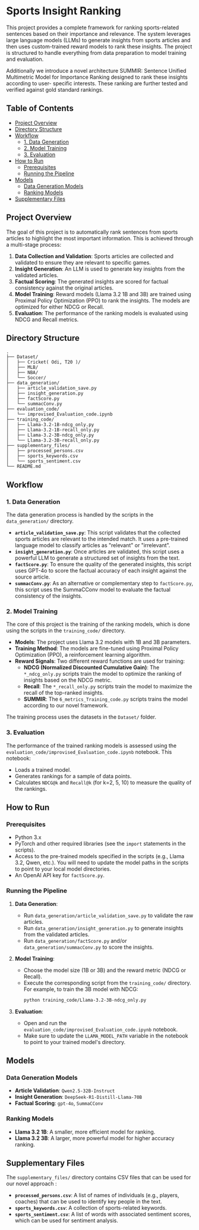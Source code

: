 # Sports Insight Ranking

This project provides a complete framework for ranking sports-related sentences based on their importance and relevance. The system leverages large language models (LLMs) to generate insights from sports articles and then uses custom-trained reward models to rank these insights. The project is structured to handle everything from data preparation to model training and evaluation.

Additionally we introduce
a novel architecture SUMMIR: Sentence Unified Multimetric Model for
Importance Ranking designed to rank these insights according to user-
specific interests. These ranking are further tested and verified against
  gold standard rankings.

## Table of Contents

- [Project Overview](#project-overview)
- [Directory Structure](#directory-structure)
- [Workflow](#workflow)
  - [1. Data Generation](#1-data-generation)
  - [2. Model Training](#2-model-training)
  - [3. Evaluation](#3-evaluation)
- [How to Run](#how-to-run)
  - [Prerequisites](#prerequisites)
  - [Running the Pipeline](#running-the-pipeline)
- [Models](#models)
  - [Data Generation Models](#data-generation-models)
  - [Ranking Models](#ranking-models)
- [Supplementary Files](#supplementary-files)

## Project Overview

The goal of this project is to automatically rank sentences from sports articles to highlight the most important information. This is achieved through a multi-stage process:

1.  **Data Collection and Validation**: Sports articles are collected and validated to ensure they are relevant to specific games.
2.  **Insight Generation**: An LLM is used to generate key insights from the validated articles.
3.  **Factual Scoring**: The generated insights are scored for factual consistency against the original articles.
4.  **Model Training**: Reward models (Llama 3.2 1B and 3B) are trained using Proximal Policy Optimization (PPO) to rank the insights. The models are optimized for either NDCG or Recall.
5.  **Evaluation**: The performance of the ranking models is evaluated using NDCG and Recall metrics.

## Directory Structure

```
.
├── Dataset/
│   ├── Cricket( Odi, T20 )/
│   ├── MLB/
│   ├── NBA/
│   └── Soccer/
├── data_generation/
│   ├── article_validation_save.py
│   ├── insight_generation.py
│   ├── factScore.py
│   └── summacConv.py
├── evaluation_code/
│   └── improvised_Evaluation_code.ipynb
├── training_code/
│   ├── Llama-3.2-1B-ndcg_only.py
│   ├── Llama-3.2-1B-recall_only.py
│   ├── Llama-3.2-3B-ndcg_only.py
│   └── Llama-3.2-3B-recall_only.py
├── supplementary_files/
│   ├── processed_persons.csv
│   ├── sports_keywords.csv
│   └── sports_sentiment.csv
└── README.md
```

## Workflow

### 1. Data Generation

The data generation process is handled by the scripts in the `data_generation/` directory.

-   **`article_validation_save.py`**: This script validates that the collected sports articles are relevant to the intended match. It uses a pre-trained language model to classify articles as "relevant" or "irrelevant".
-   **`insight_generation.py`**: Once articles are validated, this script uses a powerful LLM to generate a structured set of insights from the text.
-   **`factScore.py`**: To ensure the quality of the generated insights, this script uses GPT-4o to score the factual accuracy of each insight against the source article.
-   **`summacConv.py`**: As an alternative or complementary step to `factScore.py`, this script uses the SummaCConv model to evaluate the factual consistency of the insights.

### 2. Model Training

The core of this project is the training of the ranking models, which is done using the scripts in the `training_code/` directory.

-   **Models**: The project uses Llama 3.2 models with 1B and 3B parameters.
-   **Training Method**: The models are fine-tuned using Proximal Policy Optimization (PPO), a reinforcement learning algorithm.
-   **Reward Signals**: Two different reward functions are used for training:
    -   **NDCG (Normalized Discounted Cumulative Gain)**: The `*_ndcg_only.py` scripts train the model to optimize the ranking of insights based on the NDCG metric.
    -   **Recall**: The `*_recall_only.py` scripts train the model to maximize the recall of the top-ranked insights.
    -   **SUMMIR**: The `6_metrics_Training_code.py` scripts trains the model according to our novel framework.

The training process uses the datasets in the `Dataset/` folder.

### 3. Evaluation

The performance of the trained ranking models is assessed using the `evaluation_code/improvised_Evaluation_code.ipynb` notebook. This notebook:

-   Loads a trained model.
-   Generates rankings for a sample of data points.
-   Calculates `NDCG@k` and `Recall@k` (for k=2, 5, 10) to measure the quality of the rankings.

## How to Run

### Prerequisites

-   Python 3.x
-   PyTorch and other required libraries (see the `import` statements in the scripts).
-   Access to the pre-trained models specified in the scripts (e.g., Llama 3.2, Qwen, etc.). You will need to update the model paths in the scripts to point to your local model directories.
-   An OpenAI API key for `factScore.py`.

### Running the Pipeline

1.  **Data Generation**:
    -   Run `data_generation/article_validation_save.py` to validate the raw articles.
    -   Run `data_generation/insight_generation.py` to generate insights from the validated articles.
    -   Run `data_generation/factScore.py` and/or `data_generation/summacConv.py` to score the insights.

2.  **Model Training**:
    -   Choose the model size (1B or 3B) and the reward metric (NDCG or Recall).
    -   Execute the corresponding script from the `training_code/` directory. For example, to train the 3B model with NDCG:
        ```bash
        python training_code/Llama-3.2-3B-ndcg_only.py
        ```

3.  **Evaluation**:
    -   Open and run the `evaluation_code/improvised_Evaluation_code.ipynb` notebook.
    -   Make sure to update the `LLAMA_MODEL_PATH` variable in the notebook to point to your trained model's directory.

## Models

### Data Generation Models

-   **Article Validation**: `Qwen2.5-32B-Instruct`
-   **Insight Generation**: `DeepSeek-R1-Distill-Llama-70B`
-   **Factual Scoring**: `gpt-4o`, `SummaCConv`

### Ranking Models

-   **Llama 3.2 1B**: A smaller, more efficient model for ranking.
-   **Llama 3.2 3B**: A larger, more powerful model for higher accuracy ranking.

## Supplementary Files

The `supplementary_files/` directory contains CSV files that can be used for our novel approach :

-   **`processed_persons.csv`**: A list of names of individuals (e.g., players, coaches) that can be used to identify key people in the text.
-   **`sports_keywords.csv`**: A collection of sports-related keywords.
-   **`sports_sentiment.csv`**: A list of words with associated sentiment scores, which can be used for sentiment analysis.

